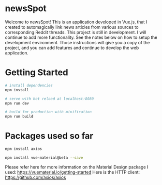 # newsSpot

Welcome to newsSpot! This is an application developed in Vue.js, that I created to automagically link news articles from various sources to corresponding Reddit threads. This project is still in development. I will continue to add more functionality. See the notes below on how to setup the development environment. Those instructions will give you a copy of the project, and you can add features and continue to develop the web application.

# Getting Started

``` bash
# install dependencies
npm install

# serve with hot reload at localhost:8080
npm run dev

# build for production with minification
npm run build
```

# Packages used so far
```bash
npm install axios

npm install vue-material@beta --save

```
Please refer here for more information on the Material Design package I used: https://vuematerial.io/getting-started
Here is the HTTP client: https://github.com/axios/axios
